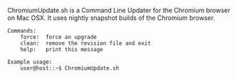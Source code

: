 ChromiumUpdate.sh is a Command Line Updater for the Chromium browser on Mac OSX.
It uses nightly snapshot builds of the Chromium browser.

	Commands:
		force:	force an upgrade
		clean:	remove the revision file and exit
		help:	print this message

	Example usage:
		user@host::~$ ChromiumUpdate.sh

